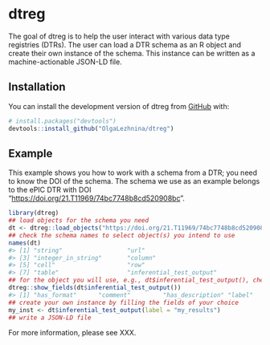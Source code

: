 
<!-- README.md is generated from README.Rmd. Please edit that file -->

# dtreg

<!-- badges: start -->
<!-- badges: end -->

The goal of dtreg is to help the user interact with various data type
registries (DTRs). The user can load a DTR schema as an R object and
create their own instance of the schema. This instance can be written as
a machine-actionable JSON-LD file.

## Installation

You can install the development version of dtreg from
[GitHub](https://github.com/) with:

``` r
# install.packages("devtools")
devtools::install_github("OlgaLezhnina/dtreg")
```

## Example

This example shows you how to work with a schema from a DTR; you need to
know the DOI of the schema. The schema we use as an example belongs to
the ePIC DTR with DOI
“<https://doi.org/21.T11969/74bc7748b8cd520908bc>”.

``` r
library(dtreg)
## load objects for the schema you need
dt <- dtreg::load_objects("https://doi.org/21.T11969/74bc7748b8cd520908bc")
## check the schema names to select object(s) you intend to use
names(dt)
#> [1] "string"                  "url"                    
#> [3] "integer_in_string"       "column"                 
#> [5] "cell"                    "row"                    
#> [7] "table"                   "inferential_test_output"
## for the object you will use, e.g., dt$inferential_test_output(), check the fields names
dtreg::show_fields(dt$inferential_test_output())
#> [1] "has_format"      "comment"         "has_description" "label"
## create your own instance by filling the fields of your choice
my_inst <- dt$inferential_test_output(label = "my_results")
## write a JSON-LD file
```

For more information, please see XXX.
